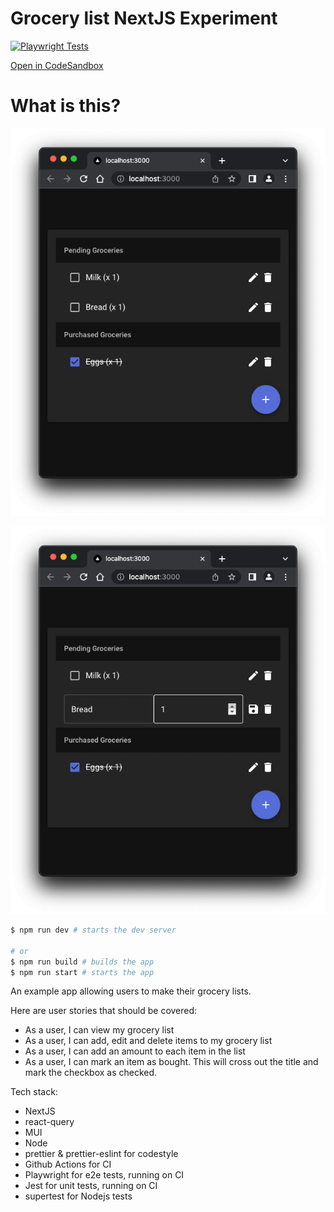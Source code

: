 # Grocery list NextJS Experiment

[![Playwright Tests](https://github.com/vviikk/nextjs-research/actions/workflows/playwright.yml/badge.svg?branch=main)](https://github.com/vviikk/nextjs-research/actions/workflows/playwright.yml)

[Open in CodeSandbox](https://shorturl.at/ejwQV)

# What is this?

![Alt text](.docs/assets/image.png)

![Alt text](.docs/assets/image-1.png)

```bash
$ npm run dev # starts the dev server

# or
$ npm run build # builds the app
$ npm run start # starts the app
```

An example app allowing users to make their grocery lists.

Here are user stories that should be covered:

- As a user, I can view my grocery list
- As a user, I can add, edit and delete items to my grocery list
- As a user, I can add an amount to each item in the list
- As a user, I can mark an item as bought. This will cross out the title and mark the checkbox as checked.

Tech stack:

- NextJS
- react-query
- MUI
- Node
- prettier & prettier-eslint for codestyle
- Github Actions for CI
- Playwright for e2e tests, running on CI
- Jest for unit tests, running on CI
- supertest for Nodejs tests
